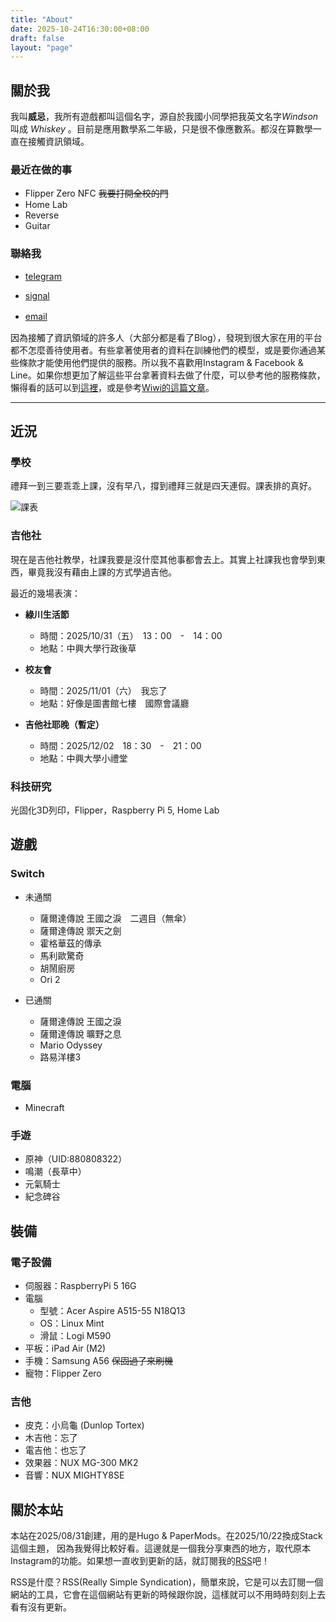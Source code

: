 ```yaml
---
title: "About"
date: 2025-10-24T16:30:00+08:00
draft: false
layout: "page"
---
```


## 關於我

我叫**威忌**，我所有遊戲都叫這個名字，源自於我國小同學把我英文名字*Windson* 叫成 *Whiskey* 。目前是應用數學系二年級，只是很不像應數系。都沒在算數學一直在接觸資訊領域。

### 最近在做的事  
- Flipper Zero NFC ~~我要打開全校的門~~
- Home Lab
- Reverse
- Guitar
 
### 聯絡我　　

- [telegram](https://t.me/windsoncc)

- [signal](https://signal.me/#eu/D5RNM8hXXllyXDyjR5QZuFFLc3mTv1cvwVKjpfFnwFVMvHI-XXpGAp0JuUO-zsrf)  

- [email](mailto:info@windson.cc)　　
  
因為接觸了資訊領域的許多人（大部分都是看了Blog），發現到很大家在用的平台都不怎麼善待使用者。有些拿著使用者的資料在訓練他們的模型，或是要你通過某些條款才能使用他們提供的服務。所以我不喜歡用Instagram & Facebook & Line。如果你想更加了解這些平台拿著資料去做了什麼，可以參考他的服務條款，懶得看的話可以到[這裡](https://tosdr.org/)，或是參考[Wiwi的這篇文章](https://wiwi.blog/blog/line-privacy-policy/)。
***
## 近況

### 學校
禮拜一到三要乖乖上課，沒有早八，撐到禮拜三就是四天連假。課表排的真好。

![課表](/images/about/course.webp)　　

### 吉他社　　
現在是吉他社教學，社課我要是沒什麼其他事都會去上。其實上社課我也會學到東西，畢竟我沒有藉由上課的方式學過吉他。

最近的幾場表演：　　
- **綠川生活節**
  - 時間：2025/10/31（五）　13：00　-　14：00
  - 地點：中興大學行政後草

- **校友會**
  - 時間：2025/11/01（六）　我忘了
  - 地點：好像是圖書館七樓　國際會議廳

- **吉他社耶晚（暫定）**
  - 時間：2025/12/02　18：30　-　21：00
  - 地點：中興大學小禮堂　　

### 科技研究
光固化3D列印，Flipper，Raspberry Pi 5, Home Lab

## 遊戲
### Switch
- 未通關
  - 薩爾達傳說 王國之淚　二週目（無傘）
  - 薩爾達傳說 禦天之劍
  - 霍格華茲的傳承
  - 馬利歐驚奇
  - 胡鬧廚房
  - Ori 2
  
- 已通關
  - 薩爾達傳說 王國之淚
  - 薩爾達傳說 曠野之息
  - Mario Odyssey
  - 路易洋樓3

### 電腦
- Minecraft  
  
### 手遊
- 原神（UID:880808322）
- 鳴潮（長草中）
- 元氣騎士
- 紀念碑谷　　
  
## 裝備
### 電子設備
- 伺服器：RaspberryPi 5 16G
- 電腦
  - 型號：Acer Aspire A515-55 N18Q13
  - OS：Linux Mint
  - 滑鼠：Logi M590
- 平板：iPad Air (M2)
- 手機：Samsung A56 ~~保固過了來刷機~~ 
- 寵物：Flipper Zero
### 吉他
- 皮克：小烏龜 (Dunlop Tortex)
- 木吉他：忘了
- 電吉他：也忘了
- 效果器：NUX MG-300 MK2
- 音響：NUX MIGHTY8SE
  
## 關於本站　　
本站在2025/08/31創建，用的是Hugo & PaperMods。在2025/10/22換成Stack這個主題，
因為我覺得比較好看。這邊就是一個我分享東西的地方，取代原本Instagram的功能。如果想一直收到更新的話，就訂閱我的[RSS](/index.xml)吧！

RSS是什麼？RSS(Really Simple Syndication)，簡單來說，它是可以去訂閱一個網站的工具，它會在這個網站有更新的時候跟你說，這樣就可以不用時時刻刻上去看有沒有更新。


